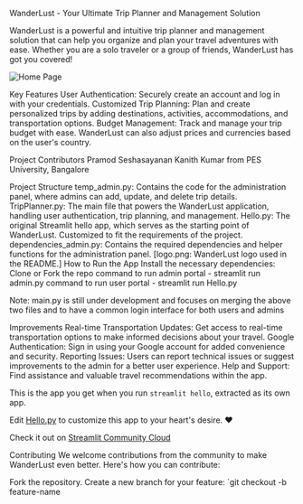 WanderLust - Your Ultimate Trip Planner and Management Solution

WanderLust is a powerful and intuitive trip planner and management solution that can help you organize and plan your travel adventures with ease. Whether you are a solo traveler or a group of friends, WanderLust has got you covered!

![Home Page](wanderlust_1.jpg)

Key Features
User Authentication: Securely create an account and log in with your credentials.
Customized Trip Planning: Plan and create personalized trips by adding destinations, activities, accommodations, and transportation options.
Budget Management: Track and manage your trip budget with ease. WanderLust can also adjust prices and currencies based on the user's country.

Project Contributors
Pramod Seshasayanan
Kanith Kumar
from PES University, Bangalore

Project Structure
temp_admin.py: Contains the code for the administration panel, where admins can add, update, and delete trip details.
TripPlanner.py: The main file that powers the WanderLust application, handling user authentication, trip planning, and management.
Hello.py: The original Streamlit hello app, which serves as the starting point of WanderLust. Customized to fit the requirements of the project.
dependencies_admin.py: Contains the required dependencies and helper functions for the administration panel.
[logo.png: WanderLust logo used in the README.]
How to Run the App
Install the necessary dependencies: 
Clone or Fork the repo
command to run admin portal - streamlit run admin.py
command to run user portal - streamlit run Hello.py

Note: main.py is still under development and focuses on merging the above two files and to have a common login interface for both users and admins

Improvements
Real-time Transportation Updates: Get access to real-time transportation options to make informed decisions about your travel.
Google Authentication: Sign in using your Google account for added convenience and security.
Reporting Issues: Users can report technical issues or suggest improvements to the admin for a better user experience.
Help and Support: Find assistance and valuable travel recommendations within the app.

This is the app you get when you run `streamlit hello`, extracted as its own app.

Edit [Hello.py](./Hello.py) to customize this app to your heart's desire. ❤️

Check it out on [Streamlit Community Cloud]()


Contributing
We welcome contributions from the community to make WanderLust even better. Here's how you can contribute:

Fork the repository.
Create a new branch for your feature: `git checkout -b feature-name

